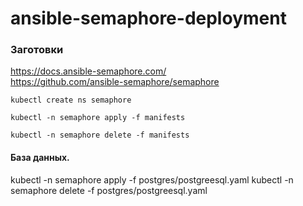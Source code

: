 # ansible-semaphore-deployment

### Заготовки

https://docs.ansible-semaphore.com/  
https://github.com/ansible-semaphore/semaphore  
  
```  
kubectl create ns semaphore  
```  
```  
kubectl -n semaphore apply -f manifests  
```  
```  
kubectl -n semaphore delete -f manifests  
```  
  
#### База данных.

kubectl -n semaphore apply -f postgres/postgreesql.yaml
kubectl -n semaphore delete -f postgres/postgreesql.yaml
